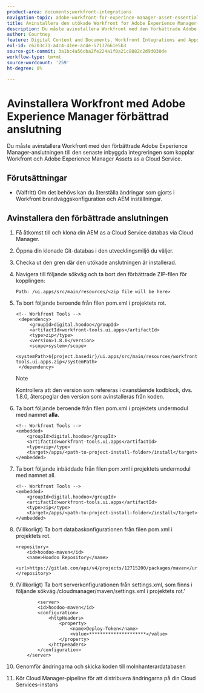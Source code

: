 ```yaml
---
product-area: documents;workfront-integrations
navigation-topic: adobe-workfront-for-experince-manager-asset-essentials
title: Avinstallera den utökade Workfront for Adobe Experience Manager-anslutningen
description: Du måste avinstallera Workfront med den förbättrade Adobe Experience Manager-anslutningen till den senaste inbyggda integreringen som kopplar Workfront och Adobe Experience Manager Assets as a Cloud Service.
author: Courtney
feature: Digital Content and Documents, Workfront Integrations and Apps
exl-id: c6203c71-a4c4-41ee-ac4e-57137661e5b3
source-git-commit: 3a1bc4a56cba2fe224a1f0a21c8882c2d9d030de
workflow-type: tm+mt
source-wordcount: '259'
ht-degree: 0%

---
```


# Avinstallera Workfront med Adobe Experience Manager förbättrad anslutning

Du måste avinstallera Workfront med den förbättrade Adobe Experience Manager-anslutningen till den senaste inbyggda integreringen som kopplar Workfront och Adobe Experience Manager Assets as a Cloud Service.

## Förutsättningar

* (Valfritt) Om det behövs kan du återställa ändringar som gjorts i Workfront brandväggskonfiguration och AEM inställningar.

## Avinstallera den förbättrade anslutningen

1. Få åtkomst till och klona din AEM as a Cloud Service databas via Cloud Manager.

1. Öppna din klonade Git-databas i den utvecklingsmiljö du väljer.

1. Checka ut den gren där den utökade anslutningen är installerad.

1. Navigera till följande sökväg och ta bort den förbättrade ZIP-filen för kopplingen:

   `Path: /ui.apps/src/main/resources/<zip file will be here>`

1. Ta bort följande beroende från filen pom.xml i projektets rot.

   ```
   <!-- Workfront Tools -->
    <dependency>
        <groupId>digital.hoodoo</groupId>
        <artifactId>workfront-tools.ui.apps</artifactId>
        <type>zip</type>
        <version>1.8.0</version>
        <scope>system</scope>
        <systemPath>${project.basedir}/ui.apps/src/main/resources/workfront-tools.ui.apps.zip</systemPath>
    </dependency>
   ```

   >[!NOTE]
   >
   >Kontrollera att den version som refereras i ovanstående kodblock, dvs. 1.8.0, återspeglar den version som avinstalleras från koden.

1. Ta bort följande beroende från filen pom.xml i projektets undermodul med namnet **alla**.

   ```
   <!-- Workfront Tools -->
   <embedded>
       <groupId>digital.hoodoo</groupId>
       <artifactId>workfront-tools.ui.apps</artifactId>
       <type>zip</type>
       <target>/apps/<path-to-project-install-folder>/install</target>
   </embedded>
   ```
1. Ta bort följande inbäddade från filen pom.xml i projektets undermodul med namnet all.

   ```
   <!-- Workfront Tools -->
   <embedded>
       <groupId>digital.hoodoo</groupId>
       <artifactId>workfront-tools.ui.apps</artifactId>
       <type>zip</type>
       <target>/apps/<path-to-project-install-folder>/install</target>
   </embedded>
   ```

1. (Villkorligt) Ta bort databaskonfigurationen från filen pom.xml i projektets rot.


   ```
   <repository>
       <id>hoodoo-maven</id>
       <name>Hoodoo Repository</name>
       <url>https://gitlab.com/api/v4/projects/12715200/packages/maven</url>
   </repository>
   ```

1. (Villkorligt) Ta bort serverkonfigurationen från settings.xml, som finns i följande sökväg./cloudmanager/maven/settings.xml i projektets rot.&#39;

   ```
           <server>
           <id>hoodoo-maven</id>
           <configuration>
               <httpHeaders>
                   <property>
                       <name>Deploy-Token</name>
                       <value>*********************</value>
                   </property>
               </httpHeaders>
           </configuration>
       </server>
   ```

1. Genomför ändringarna och skicka koden till molnhanterardatabasen

1. Kör Cloud Manager-pipeline för att distribuera ändringarna på din Cloud Services-instans
